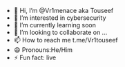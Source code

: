 - 👋 Hi, I’m @Vr1menace aka Touseef
- 👀 I’m interested in cybersecurity 
- 🌱 I’m currently learning soon
- 💞️ I’m looking to collaborate on ...
- 📫 How to reach me t.me/Vr1touseef
- 😄 Pronouns:He/Him
- ⚡ Fun fact: live

<!---
Vr1menace/Vr1menace is a ✨ special ✨ repository because its `README.md` (this file) appears on your GitHub profile.
You can click the Preview link to take a look at your changes.
--->
